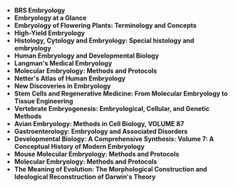 
<ul>
  
 <li><b><a target="_blank" href="https://github.com/manjunath5496/Embryology-Books/blob/master/emb(1).rar" style="text-decoration:none;">BRS Embryology</a></b></li>
  
<li><b><a target="_blank" href="https://github.com/manjunath5496/Embryology-Books/blob/master/emb(2).pdf" style="text-decoration:none;">Embryology at a Glance</a></b></li>

<li><b><a target="_blank" href="https://github.com/manjunath5496/Embryology-Books/blob/master/emb(3).pdf" style="text-decoration:none;"> Embryology of Flowering Plants: Terminology and Concepts</a></b></li>                         
  <li><b><a target="_blank" href="https://github.com/manjunath5496/Embryology-Books/blob/master/emb(4).pdf" style="text-decoration:none;">High-Yield Embryology</a></b></li>  
     <li><b><a target="_blank" href="https://github.com/manjunath5496/Embryology-Books/blob/master/emb(5).pdf" style="text-decoration:none;">Histology, Cytology and Embryology: Special histology and embryology</a></b></li>  
 
  <li><b><a target="_blank" href="https://github.com/manjunath5496/Embryology-Books/blob/master/emb(6).pdf" style="text-decoration:none;">Human Embryology and Developmental Biology</a></b></li>                         
  <li><b><a target="_blank" href="https://github.com/manjunath5496/Embryology-Books/blob/master/emb(7).pdf" style="text-decoration:none;">Langman's Medical Embryology</a></b></li>  
     <li><b><a target="_blank" href="https://github.com/manjunath5496/Embryology-Books/blob/master/emb(8).pdf" style="text-decoration:none;">Molecular Embryology: Methods and Protocols</a></b></li>  
   <li><b><a target="_blank" href="https://github.com/manjunath5496/Embryology-Books/blob/master/emb(9).rar" style="text-decoration:none;">Netter's Atlas of Human Embryology</a></b></li>                         
  <li><b><a target="_blank" href="https://github.com/manjunath5496/Embryology-Books/blob/master/emb(10).pdf" style="text-decoration:none;">New Discoveries in Embryology</a></b></li>  
     <li><b><a target="_blank" href="https://github.com/manjunath5496/Embryology-Books/blob/master/emb(11).pdf" style="text-decoration:none;">Stem Cells and Regenerative Medicine: From Molecular Embryology to Tissue Engineering</a></b></li>  
   <li><b><a target="_blank" href="https://github.com/manjunath5496/Embryology-Books/blob/master/emb(12).pdf" style="text-decoration:none;">Vertebrate Embryogenesis: Embryological, Cellular, and Genetic Methods</a></b></li>  
     <li><b><a target="_blank" href="https://github.com/manjunath5496/Embryology-Books/blob/master/emb(13).pdf" style="text-decoration:none;"> Avian Embryology: Methods in Cell Biology, VOLUME 87 </a></b></li>  
   <li><b><a target="_blank" href="https://github.com/manjunath5496/Embryology-Books/blob/master/emb(14).pdf" style="text-decoration:none;">Gastroenterology: Embryology and Associated Disorders</a></b></li>                         
  <li><b><a target="_blank" href="https://github.com/manjunath5496/Embryology-Books/blob/master/emb(15).pdf" style="text-decoration:none;">Developmental Biology: A Comprehensive Synthesis: Volume 7: A Conceptual History of Modern Embryology</a></b></li>  
     <li><b><a target="_blank" href="https://github.com/manjunath5496/Embryology-Books/blob/master/emb(16).pdf" style="text-decoration:none;">Mouse Molecular Embryology: Methods and Protocols</a></b></li>  
   <li><b><a target="_blank" href="https://github.com/manjunath5496/Embryology-Books/blob/master/emb(17).pdf" style="text-decoration:none;">Molecular Embryology: Methods and Protocols</a></b></li>  
  <li><b><a target="_blank" href="https://github.com/manjunath5496/Embryology-Books/blob/master/emb(18).pdf" style="text-decoration:none;">The Meaning of Evolution: The Morphological Construction and Ideological Reconstruction of Darwin's Theory</a></b></li>  














</ul>
